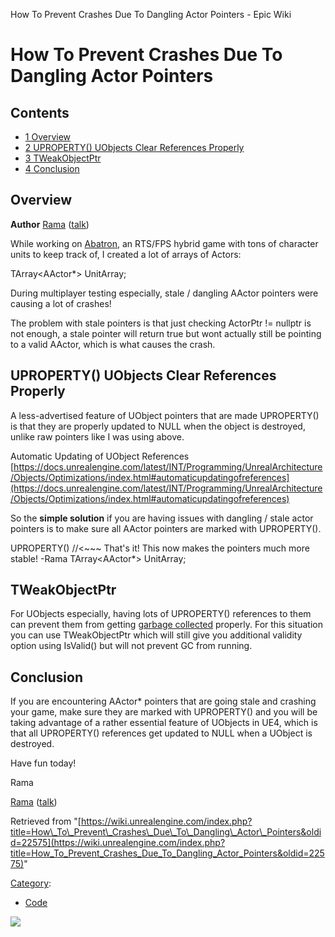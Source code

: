 How To Prevent Crashes Due To Dangling Actor Pointers - Epic Wiki                    

How To Prevent Crashes Due To Dangling Actor Pointers
=====================================================

Contents
--------

*   [1 Overview](#Overview)
*   [2 UPROPERTY() UObjects Clear References Properly](#UPROPERTY.28.29_UObjects_Clear_References_Properly)
*   [3 TWeakObjectPtr](#TWeakObjectPtr)
*   [4 Conclusion](#Conclusion)

Overview
--------

**Author** [Rama](/User:Rama "User:Rama") ([talk](/User_talk:Rama "User talk:Rama"))

While working on [Abatron](http://www.abatrongame.com/), an RTS/FPS hybrid game with tons of character units to keep track of, I created a lot of arrays of Actors:

TArray<AActor\*\> UnitArray;

During multiplayer testing especially, stale / dangling AActor pointers were causing a lot of crashes!

The problem with stale pointers is that just checking ActorPtr != nullptr is not enough, a stale pointer will return true but wont actually still be pointing to a valid AActor, which is what causes the crash.

UPROPERTY() UObjects Clear References Properly
----------------------------------------------

A less-advertised feature of UObject pointers that are made UPROPERTY() is that they are properly updated to NULL when the object is destroyed, unlike raw pointers like I was using above.

Automatic Updating of UObject References [https://docs.unrealengine.com/latest/INT/Programming/UnrealArchitecture/Objects/Optimizations/index.html#automaticupdatingofreferences](https://docs.unrealengine.com/latest/INT/Programming/UnrealArchitecture/Objects/Optimizations/index.html#automaticupdatingofreferences)

So the **simple solution** if you are having issues with dangling / stale actor pointers is to make sure all AActor pointers are marked with UPROPERTY().

UPROPERTY() //<~~~ That's it! This now makes the pointers much more stable! -Rama
TArray<AActor\*\> UnitArray;

TWeakObjectPtr
--------------

For UObjects especially, having lots of UPROPERTY() references to them can prevent them from getting [garbage collected](https://wiki.unrealengine.com/Garbage_Collection_%26_Dynamic_Memory_Allocation) properly. For this situation you can use TWeakObjectPtr which will still give you additional validity option using IsValid() but will not prevent GC from running.

Conclusion
----------

If you are encountering AActor\* pointers that are going stale and crashing your game, make sure they are marked with UPROPERTY() and you will be taking advantage of a rather essential feature of UObjects in UE4, which is that all UPROPERTY() references get updated to NULL when a UObject is destroyed.

Have fun today!

Rama

[Rama](/User:Rama "User:Rama") ([talk](/User_talk:Rama "User talk:Rama"))

Retrieved from "[https://wiki.unrealengine.com/index.php?title=How\_To\_Prevent\_Crashes\_Due\_To\_Dangling\_Actor\_Pointers&oldid=22575](https://wiki.unrealengine.com/index.php?title=How_To_Prevent_Crashes_Due_To_Dangling_Actor_Pointers&oldid=22575)"

[Category](/Special:Categories "Special:Categories"):

*   [Code](/Category:Code "Category:Code")

  ![](https://tracking.unrealengine.com/track.png)